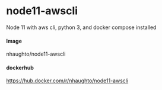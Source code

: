 # node11-awscli
Node 11 with aws cli, python 3, and docker compose installed

#### Image
nhaughto/node11-awscli

#### dockerhub
https://hub.docker.com/r/nhaughto/node11-awscli
